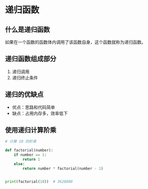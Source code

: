 <a name="recursive-function"></a>

# 递归函数

## 什么是递归函数

如果在一个函数的函数体内调用了该函数自身，这个函数就称为递归函数。

## 递归函数组成部分

1. 递归调用
2. 递归终止条件

## 递归的优缺点

- 优点：思路和代码简单
- 缺点：占用内存多，效率低下

## 使用递归计算阶乘

```python
# 计算 10 的阶乘

def factorial(number):
    if number == 1:
        return 1
    else:
        return number * factorial(number - 1)


print(factorial(10))  # 3628800
```
